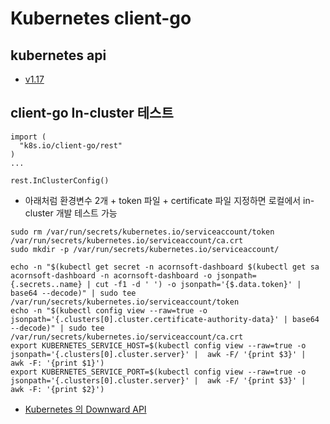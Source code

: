 # Kubernetes client-go

## kubernetes api
* [v1.17](https://kubernetes.io/docs/reference/generated/kubernetes-api/v1.17/)


## client-go In-cluster 테스트 

```
import (
  "k8s.io/client-go/rest"
)
...

rest.InClusterConfig()
```

* 아래처럼 환경변수 2개 + token 파일 + certificate 파일 지정하면 로컬에서 in-cluster 개발 테스트 가능

```
sudo rm /var/run/secrets/kubernetes.io/serviceaccount/token /var/run/secrets/kubernetes.io/serviceaccount/ca.crt
sudo mkdir -p /var/run/secrets/kubernetes.io/serviceaccount/

echo -n "$(kubectl get secret -n acornsoft-dashboard $(kubectl get sa acornsoft-dashboard -n acornsoft-dashboard -o jsonpath={.secrets..name} | cut -f1 -d ' ') -o jsonpath='{$.data.token}' | base64 --decode)" | sudo tee /var/run/secrets/kubernetes.io/serviceaccount/token
echo -n "$(kubectl config view --raw=true -o jsonpath='{.clusters[0].cluster.certificate-authority-data}' | base64 --decode)" | sudo tee /var/run/secrets/kubernetes.io/serviceaccount/ca.crt
export KUBERNETES_SERVICE_HOST=$(kubectl config view --raw=true -o jsonpath='{.clusters[0].cluster.server}' |  awk -F/ '{print $3}' |  awk -F: '{print $1}')
export KUBERNETES_SERVICE_PORT=$(kubectl config view --raw=true -o jsonpath='{.clusters[0].cluster.server}' |  awk -F/ '{print $3}' |  awk -F: '{print $2}')
```

* [Kubernetes 의 Downward API](https://sgc109.github.io/2021/01/17/k8s-downward-api/)

